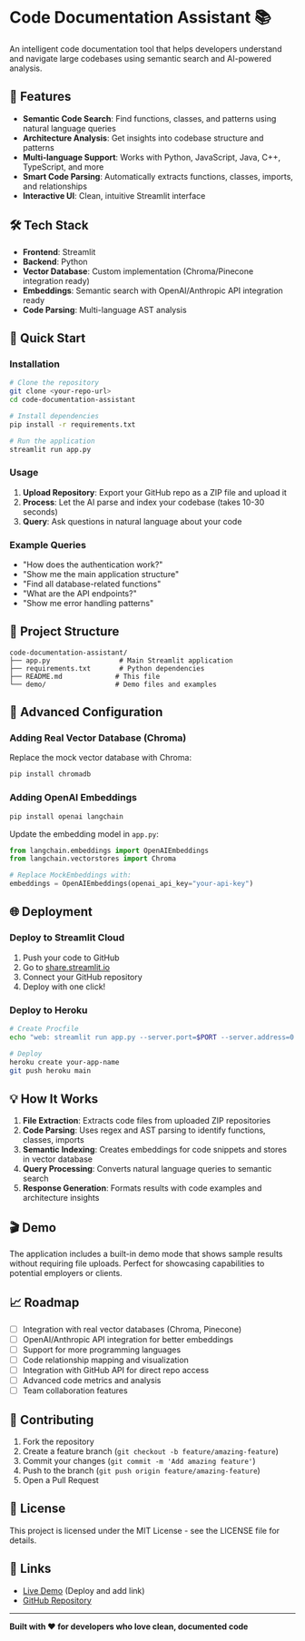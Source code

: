 # Code Documentation Assistant 📚

An intelligent code documentation tool that helps developers understand and navigate large codebases using semantic search and AI-powered analysis.

## 🎯 Features

- **Semantic Code Search**: Find functions, classes, and patterns using natural language queries
- **Architecture Analysis**: Get insights into codebase structure and patterns  
- **Multi-language Support**: Works with Python, JavaScript, Java, C++, TypeScript, and more
- **Smart Code Parsing**: Automatically extracts functions, classes, imports, and relationships
- **Interactive UI**: Clean, intuitive Streamlit interface

## 🛠️ Tech Stack

- **Frontend**: Streamlit
- **Backend**: Python
- **Vector Database**: Custom implementation (Chroma/Pinecone integration ready)
- **Embeddings**: Semantic search with OpenAI/Anthropic API integration ready
- **Code Parsing**: Multi-language AST analysis

## 🚀 Quick Start

### Installation

```bash
# Clone the repository
git clone <your-repo-url>
cd code-documentation-assistant

# Install dependencies
pip install -r requirements.txt

# Run the application
streamlit run app.py
```

### Usage

1. **Upload Repository**: Export your GitHub repo as a ZIP file and upload it
2. **Process**: Let the AI parse and index your codebase (takes 10-30 seconds)
3. **Query**: Ask questions in natural language about your code

### Example Queries

- "How does the authentication work?"
- "Show me the main application structure" 
- "Find all database-related functions"
- "What are the API endpoints?"
- "Show me error handling patterns"

## 📁 Project Structure

```
code-documentation-assistant/
├── app.py                 # Main Streamlit application
├── requirements.txt       # Python dependencies
├── README.md             # This file
└── demo/                 # Demo files and examples
```

## 🔧 Advanced Configuration

### Adding Real Vector Database (Chroma)

Replace the mock vector database with Chroma:

```bash
pip install chromadb
```

### Adding OpenAI Embeddings

```bash
pip install openai langchain
```

Update the embedding model in `app.py`:

```python
from langchain.embeddings import OpenAIEmbeddings
from langchain.vectorstores import Chroma

# Replace MockEmbeddings with:
embeddings = OpenAIEmbeddings(openai_api_key="your-api-key")
```

## 🌐 Deployment

### Deploy to Streamlit Cloud

1. Push your code to GitHub
2. Go to [share.streamlit.io](https://share.streamlit.io)
3. Connect your GitHub repository
4. Deploy with one click!

### Deploy to Heroku

```bash
# Create Procfile
echo "web: streamlit run app.py --server.port=$PORT --server.address=0.0.0.0" > Procfile

# Deploy
heroku create your-app-name
git push heroku main
```

## 💡 How It Works

1. **File Extraction**: Extracts code files from uploaded ZIP repositories
2. **Code Parsing**: Uses regex and AST parsing to identify functions, classes, imports
3. **Semantic Indexing**: Creates embeddings for code snippets and stores in vector database
4. **Query Processing**: Converts natural language queries to semantic search
5. **Response Generation**: Formats results with code examples and architecture insights

## 🎬 Demo

The application includes a built-in demo mode that shows sample results without requiring file uploads. Perfect for showcasing capabilities to potential employers or clients.

## 📈 Roadmap

- [ ] Integration with real vector databases (Chroma, Pinecone)
- [ ] OpenAI/Anthropic API integration for better embeddings
- [ ] Support for more programming languages
- [ ] Code relationship mapping and visualization
- [ ] Integration with GitHub API for direct repo access
- [ ] Advanced code metrics and analysis
- [ ] Team collaboration features

## 🤝 Contributing

1. Fork the repository
2. Create a feature branch (`git checkout -b feature/amazing-feature`)
3. Commit your changes (`git commit -m 'Add amazing feature'`)
4. Push to the branch (`git push origin feature/amazing-feature`)
5. Open a Pull Request

## 📝 License

This project is licensed under the MIT License - see the LICENSE file for details.

## 🔗 Links

- [Live Demo](https://your-streamlit-app.streamlit.app) (Deploy and add link)
- [GitHub Repository](https://github.com/yourusername/code-documentation-assistant)

---

**Built with ❤️ for developers who love clean, documented code**
